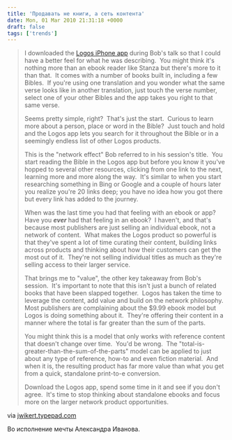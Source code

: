 ```yaml
---
title: 'Продавать не книги, а сеть контента'
date: Mon, 01 Mar 2010 21:31:18 +0000
draft: false
tags: ['trends']
---
```


> I downloaded the [Logos iPhone app](http://www.logos.com/iphone) during Bob's talk so that I could have a better feel for what he was describing.  You might think it's nothing more than an ebook reader like Stanza but there's more to it than that.  It comes with a number of books built in, including a few Bibles.  If you're using one translation and you wonder what the same verse looks like in another translation, just touch the verse number, select one of your other Bibles and the app takes you right to that same verse.
> 
> Seems pretty simple, right?  That's just the start.  Curious to learn more about a person, place or word in the Bible?  Just touch and hold and the Logos app lets you search for it throughout the Bible or in a seemingly endless list of other Logos products.
> 
> This is the "network effect" Bob referred to in his session's title.  You start reading the Bible in the Logos app but before you know it you've hopped to several other resources, clicking from one link to the next, learning more and more along the way.  It's similar to when you start researching something in Bing or Google and a couple of hours later you realize you're 20 links deep; you have no idea how you got there but every link has added to the journey.
> 
> When was the last time you had that feeling with an ebook or app?  Have you _**ever**_ had that feeling in an ebook?  I haven't, and that's because most publishers are just selling an individual ebook, not a network of content.  What makes the Logos product so powerful is that they've spent a lot of time curating their content, building links across products and thinking about how their customers can get the most out of it.  They're not selling individual titles as much as they're selling access to their larger service.
> 
> That brings me to "value", the other key takeaway from Bob's session.  It's important to note that this isn't just a bunch of related books that have been slapped together.  Logos has taken the time to leverage the content, add value and build on the network philosophy.  Most publishers are complaining about the $9.99 ebook model but Logos is doing something about it.  They're offering their content in a manner where the total is far greater than the sum of the parts.
> 
> You might think this is a model that only works with reference content that doesn't change over time.  You'd be wrong.  The "total-is-greater-than-the-sum-of-the-parts" model can be applied to just about any type of reference, how-to and even fiction material.  And when it is, the resulting product has far more value than what you get from a quick, standalone print-to-e conversion.
> 
> Download the Logos app, spend some time in it and see if you don't agree.  It's time to stop thinking about standalone ebooks and focus more on the larger network product opportunities.

via [jwikert.typepad.com](http://jwikert.typepad.com/the_average_joe/2010/03/the-end-of-ebooks.html)

Во исполнение мечты Александра Иванова.